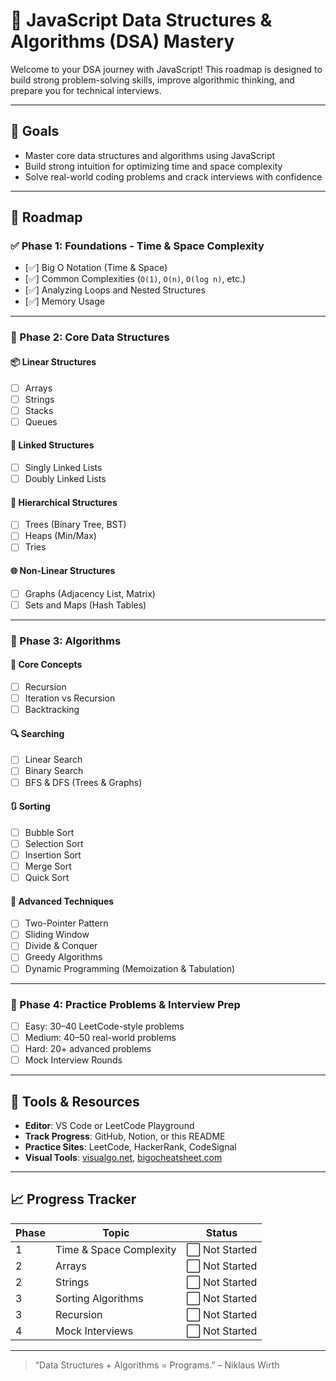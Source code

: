 # 🧠 JavaScript Data Structures & Algorithms (DSA) Mastery

Welcome to your DSA journey with JavaScript! This roadmap is designed to build strong problem-solving skills, improve algorithmic thinking, and prepare you for technical interviews.

---

## 📌 Goals

- Master core data structures and algorithms using JavaScript
- Build strong intuition for optimizing time and space complexity
- Solve real-world coding problems and crack interviews with confidence

---

## 🧭 Roadmap

### ✅ Phase 1: Foundations - Time & Space Complexity

- [✅] Big O Notation (Time & Space)
- [✅] Common Complexities (`O(1)`, `O(n)`, `O(log n)`, etc.)
- [✅] Analyzing Loops and Nested Structures
- [✅] Memory Usage

---

### 🔢 Phase 2: Core Data Structures

#### 📦 Linear Structures
- [ ] Arrays
- [ ] Strings
- [ ] Stacks
- [ ] Queues

#### 🔗 Linked Structures
- [ ] Singly Linked Lists
- [ ] Doubly Linked Lists

#### 🌲 Hierarchical Structures
- [ ] Trees (Binary Tree, BST)
- [ ] Heaps (Min/Max)
- [ ] Tries

#### 🌐 Non-Linear Structures
- [ ] Graphs (Adjacency List, Matrix)
- [ ] Sets and Maps (Hash Tables)

---

### 🔄 Phase 3: Algorithms

#### 🔁 Core Concepts
- [ ] Recursion
- [ ] Iteration vs Recursion
- [ ] Backtracking

#### 🔍 Searching
- [ ] Linear Search
- [ ] Binary Search
- [ ] BFS & DFS (Trees & Graphs)

#### 🔃 Sorting
- [ ] Bubble Sort
- [ ] Selection Sort
- [ ] Insertion Sort
- [ ] Merge Sort
- [ ] Quick Sort

#### 📐 Advanced Techniques
- [ ] Two-Pointer Pattern
- [ ] Sliding Window
- [ ] Divide & Conquer
- [ ] Greedy Algorithms
- [ ] Dynamic Programming (Memoization & Tabulation)

---

### 🧩 Phase 4: Practice Problems & Interview Prep

- [ ] Easy: 30–40 LeetCode-style problems
- [ ] Medium: 40–50 real-world problems
- [ ] Hard: 20+ advanced problems
- [ ] Mock Interview Rounds

---

## 🧰 Tools & Resources

- **Editor**: VS Code or LeetCode Playground
- **Track Progress**: GitHub, Notion, or this README
- **Practice Sites**: LeetCode, HackerRank, CodeSignal
- **Visual Tools**: [visualgo.net](https://visualgo.net/en), [bigocheatsheet.com](https://www.bigocheatsheet.com/)

---

## 📈 Progress Tracker

| Phase | Topic | Status |
|-------|-------|--------|
| 1     | Time & Space Complexity | ⬜ Not Started |
| 2     | Arrays | ⬜ Not Started |
| 2     | Strings | ⬜ Not Started |
| 3     | Sorting Algorithms | ⬜ Not Started |
| 3     | Recursion | ⬜ Not Started |
| 4     | Mock Interviews | ⬜ Not Started |

---

> “Data Structures + Algorithms = Programs.” – Niklaus Wirth

